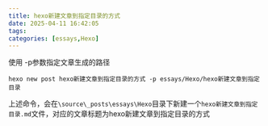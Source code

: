 ```yaml
---
title: hexo新建文章到指定目录的方式
date: 2025-04-11 16:42:05
tags:
categories: [essays,Hexo]
---
```

使用 -p参数指定文章生成的路径

```
hexo new post hexo新建文章到指定目录的方式 -p essays/Hexo/hexo新建文章到指定目录
```

上述命令，会在`\source\_posts\essays\Hexo`目录下新建一个`hexo新建文章到指定目录.md`文件，对应的文章标题为hexo新建文章到指定目录的方式